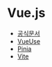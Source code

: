 # Vue.js

- [공식문서](https://vuejs.org/)
- [VueUse](https://vueuse.org/)
- [Pinia](https://pinia.vuejs.org/)
- [Vite](https://vitejs.dev/)

